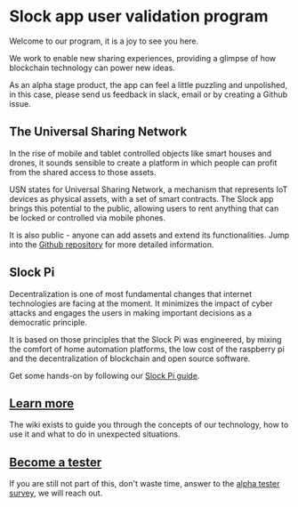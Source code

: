# Slock app user validation program
Welcome to our program, it is a joy to see you here. 

We work to enable new sharing experiences, providing a glimpse of how blockchain technology can power new ideas.

As an alpha stage product, the app can feel a little puzzling and unpolished, in this case, please send us feedback in slack, email or by creating a Github issue.

## The Universal Sharing Network
In the rise of mobile and tablet controlled objects like smart houses and drones, it sounds sensible to create a platform in which people can profit from the shared access to those assets.

USN states for Universal Sharing Network, a mechanism that represents IoT devices as physical assets, with a set of smart contracts. The Slock app brings this potential to the public, allowing users to rent anything that can be locked or controlled via mobile phones.

It is also public - anyone can add assets and extend its functionalities. Jump into the [Github repository](https://github.com/Trusted-IoT-Alliance/usn) for more detailed information. 

## Slock Pi
Decentralization is one of most fundamental changes that internet technologies are facing at the moment. It minimizes the impact of cyber attacks and engages the users in making important decisions as a democratic principle.

It is based on those principles that the Slock Pi was engineered, by mixing the comfort of home automation platforms, the low cost of the raspberry pi and the decentralization of blockchain and open source software.

Get some hands-on by following our [Slock Pi guide](https://github.com/slockit/usn-mvp/wiki).

## [Learn more](https://github.com/slockit/usn-mvp/wiki)
The wiki exists to guide you through the concepts of our technology, how to use it and what to do in unexpected situations.

## [Become a tester](https://docs.google.com/forms/d/e/1FAIpQLScnsMrduVaImF1g9nRMkTnkO4svTbVKY_a-6FV71bdTF_0_UQ/viewform)
If you are still not part of this, don't waste time, answer to the [alpha tester survey](https://docs.google.com/forms/d/e/1FAIpQLScnsMrduVaImF1g9nRMkTnkO4svTbVKY_a-6FV71bdTF_0_UQ/viewform), we will reach out.
